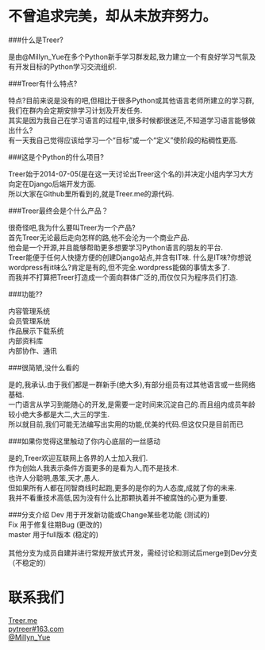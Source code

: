 不曾追求完美，却从未放弃努力。
=============================

###什么是Treer?

是由@Millyn_Yue在多个Python新手学习群发起,致力建立一个有良好学习气氛及有开发目标的Python学习交流组织.


###Treer有什么特点?

特点?目前来说是没有的吧,但相比于很多Python或其他语言老师所建立的学习群,我们在群内会定期安排学习计划及开发任务.<br />
其实是因为我自己在学习语言的过程中,很多时候都很迷茫,不知道学习语言能够做出什么?<br />
有一天我自己觉得应该给学习一个“目标”或一个“定义”使阶段的粘稠性更高.<br />


###这是个Python的什么项目?

Treer始于2014-07-05(是在这一天讨论出Treer这个名的)并决定小组内学习大方向定在Django后端开发方面.<br />
所以大家在Github里所看到的,就是Treer.me的源代码.<br />



###Treer最终会是个什么产品？

很奇怪吧,我为什么要叫Treer为一个产品?<br />
首先Treer无论最后走向怎样的路,他不会沦为一个商业产品.<br />
他会是一个开源,并且能够帮助更多想要学习Python语言的朋友的平台.<br />
Treer能便于任何人快捷方便的创建Django站点,并含有IT味.
什么是IT味?你想说wordpress有it味么?肯定是有的,但不完全.wordpress能做的事情太多了.<br />
而我并不打算把Treer打造成一个面向群体广泛的,而仅仅只为程序员们打造.<br />


###功能??

内容管理系统<br />
会员管理系统<br />
作品展示下载系统<br />
内部资料库<br />
内部协作、通讯<br />


###很简陋,没什么看的

是的,我承认.由于我们都是一群新手(绝大多),有部分组员有过其他语言或一些网络基础.<br />
一门语言从学习到能随心的开发,是需要一定时间来沉淀自己的.而且组内成员年龄较小绝大多都是大二,大三的学生.<br />
所以就目前,我们可能无法编写出实用的功能,优美的代码.但这仅只是目前而已<br />


###如果你觉得这里触动了你内心底层的一丝感动

是的,Treer欢迎互联网上各界的人士加入我们.<br />
作为创始人我表示条件方面更多的是看为人,而不是技术.<br />
也许人分聪明,愚笨,天才,愚人.<br />
但如果所有人都在同智商线时起跑,更多的是你的为人态度,成就了你的未来.<br />
我并不看重技术高低,因为没有什么比那颗执着并不被腐蚀的心更为重要.<br />


###分支介绍
Dev 用于开发新功能或Change某些老功能 (测试的)<br />
Fix 用于修复往期Bug (更改的)<br />
master 用于full版本 (稳定的)<br />
<br />
其他分支为成员自建并进行常规开放式开发，需经讨论和测试后merge到Dev分支（不稳定的）<br />

联系我们
=============================
[Treer.me](http://www.treer.me)<br />
[pytreer#163.com](mailto:pytreer@163.com)<br />
[@Millyn_Yue](https://twitter.com/Millyn_yue)<br />
